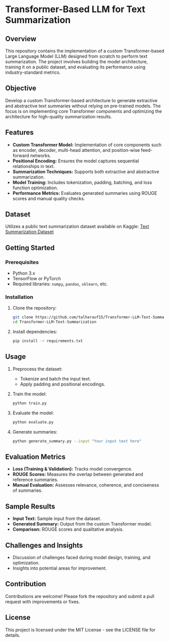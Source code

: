 # Transformer-Based LLM for Text Summarization

## Overview
This repository contains the implementation of a custom Transformer-based Large Language Model (LLM) designed from scratch to perform text summarization. The project involves building the model architecture, training it on a public dataset, and evaluating its performance using industry-standard metrics.

## Objective
Develop a custom Transformer-based architecture to generate extractive and abstractive text summaries without relying on pre-trained models. The focus is on implementing core Transformer components and optimizing the architecture for high-quality summarization results.

## Features
- **Custom Transformer Model:** Implementation of core components such as encoder, decoder, multi-head attention, and position-wise feed-forward networks.
- **Positional Encoding:** Ensures the model captures sequential relationships in text.
- **Summarization Techniques:** Supports both extractive and abstractive summarization.
- **Model Training:** Includes tokenization, padding, batching, and loss function optimization.
- **Performance Metrics:** Evaluates generated summaries using ROUGE scores and manual quality checks.

## Dataset
Utilizes a public text summarization dataset available on Kaggle: [Text Summarization Dataset](https://www.kaggle.com/datasets/nileshmalode1/samsum-dataset-text-summarization)

## Getting Started
### Prerequisites
- Python 3.x
- TensorFlow or PyTorch
- Required libraries: `numpy`, `pandas`, `sklearn`, etc.

### Installation
1. Clone the repository:
   ```bash
   git clone https://github.com/talharauf15/Transformer-LLM-Text-Summarization-From-Scratch.git
   cd Transformer-LLM-Text-Summarization
   ```
2. Install dependencies:
   ```bash
   pip install -r requirements.txt
   ```

## Usage
1. Preprocess the dataset:
   - Tokenize and batch the input text.
   - Apply padding and positional encodings.

2. Train the model:
   ```bash
   python train.py
   ```

3. Evaluate the model:
   ```bash
   python evaluate.py
   ```

4. Generate summaries:
   ```bash
   python generate_summary.py --input "Your input text here"
   ```

## Evaluation Metrics
- **Loss (Training & Validation):** Tracks model convergence.
- **ROUGE Scores:** Measures the overlap between generated and reference summaries.
- **Manual Evaluation:** Assesses relevance, coherence, and conciseness of summaries.

## Sample Results
- **Input Text:** Sample input from the dataset.
- **Generated Summary:** Output from the custom Transformer model.
- **Comparison:** ROUGE scores and qualitative analysis.

## Challenges and Insights
- Discussion of challenges faced during model design, training, and optimization.
- Insights into potential areas for improvement.

## Contribution
Contributions are welcome! Please fork the repository and submit a pull request with improvements or fixes.

## License
This project is licensed under the MIT License - see the LICENSE file for details.
